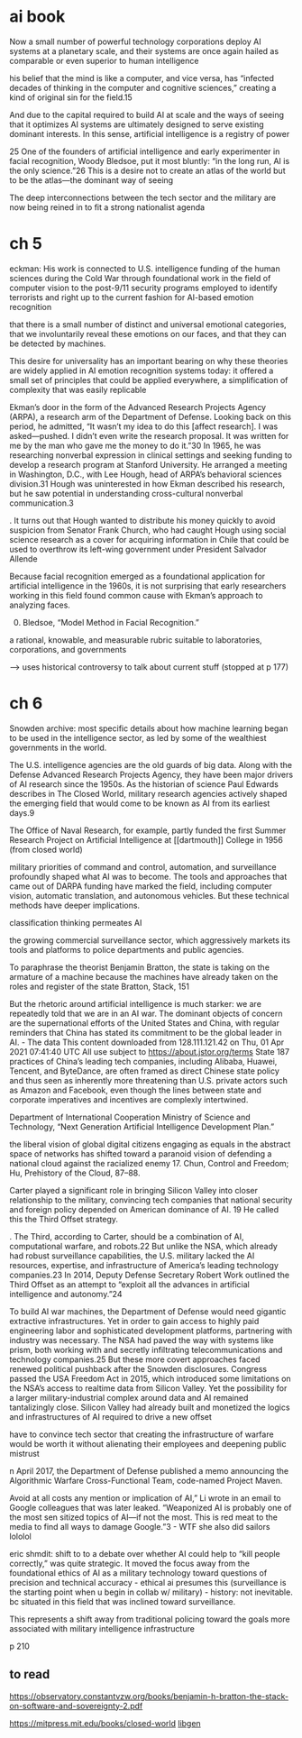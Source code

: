 # ai book
Now a
small number of powerful technology corporations deploy AI
systems at a planetary scale, and their systems are once again
hailed as comparable or even superior to human intelligence

his belief that the mind is like a computer, and vice
versa, has “infected decades of thinking in the computer and
cognitive sciences,” creating a kind of original sin for the field.15


And due to
the capital required to build AI at scale and the ways of seeing
that it optimizes AI systems are ultimately designed to serve
existing dominant interests. In this sense, artificial intelligence
is a registry of power

25 One of
the founders of artificial intelligence and early experimenter
in facial recognition, Woody Bledsoe, put it most bluntly: “in
the long run, AI is the only science.”26 This is a desire not to
create an atlas of the world but to be the atlas—the dominant
way of seeing

The deep
interconnections between the tech sector and the military are
now being reined in to fit a strong nationalist agenda


# ch 5
eckman:
His work is connected to U.S.
intelligence funding of the human sciences during the Cold
War through foundational work in the field of computer vision
to the post-9/11 security programs employed to identify terrorists and right up to the current fashion for AI-based emotion
recognition

that there is a small number of distinct and
universal emotional categories, that we involuntarily reveal
these emotions on our faces, and that they can be detected by
machines.

This desire for universality has an
important bearing on why these theories are widely applied in
AI emotion recognition systems today: it offered a small set of
principles that could be applied everywhere, a simplification of
complexity that was easily replicable

Ekman’s
door in the form of the Advanced Research Projects Agency
(ARPA), a research arm of the Department of Defense. Looking back on this period, he admitted, “It wasn’t my idea to do
this [affect research]. I was asked—pushed. I didn’t even write
the research proposal. It was written for me by the man who
gave me the money to do it.”30 In 1965, he was researching nonverbal expression in clinical settings and seeking funding to develop a research program at Stanford University. He arranged a
meeting in Washington, D.C., with Lee Hough, head of ARPA’s
behavioral sciences division.31 Hough was uninterested in how
Ekman described his research, but he saw potential in understanding cross-cultural nonverbal communication.3

. It turns out that Hough wanted to
distribute his money quickly to avoid suspicion from Senator
Frank Church, who had caught Hough using social science research as a cover for acquiring information in Chile that could
be used to overthrow its left-wing government under President Salvador Allende


Because facial recognition emerged as a foundational
application for artificial intelligence in the 1960s, it is not
surprising that early researchers working in this field found
common cause with Ekman’s approach to analyzing faces.

0. Bledsoe, “Model Method in Facial Recognition.”

a rational, knowable, and measurable rubric suitable to laboratories, corporations, and governments

--> uses historical controversy to talk about current stuff (stopped at p 177)

# ch 6
Snowden archive:
most specific details about how machine
learning began to be used in the intelligence sector, as led by
some of the wealthiest governments in the world.


The U.S. intelligence agencies are the old guards of big
data. Along with the Defense Advanced Research Projects
Agency, they have been major drivers of AI research since the
1950s. As the historian of science Paul Edwards describes in
The Closed World, military research agencies actively shaped
the emerging field that would come to be known as AI from
its earliest days.9

The Office of Naval Research, for example,
partly funded the first Summer Research Project on Artificial
Intelligence at [[dartmouth]] College in 1956
(from closed world)



military priorities of command and control, automation, and surveillance profoundly shaped what AI was to
become. The tools and approaches that came out of DARPA
funding have marked the field, including computer vision, automatic translation, and autonomous vehicles. But these technical methods have deeper implications.

classification thinking permeates AI

the growing commercial surveillance sector, which
aggressively markets its tools and platforms to police departments and public agencies. 

To paraphrase the theorist Benjamin Bratton, the state is taking on the armature of a
machine because the machines have already taken on the roles
and register of the state
    Bratton, Stack, 151


But the rhetoric around artificial intelligence is much
starker: we are repeatedly told that we are in an AI war. The
dominant objects of concern are the supernational efforts of the
United States and China, with regular reminders that China has
stated its commitment to be the global leader in AI.
    - The data
This content downloaded from 128.111.121.42 on Thu, 01 Apr 2021 07:41:40 UTC
All use subject to https://about.jstor.org/terms
State 187
practices of China’s leading tech companies, including Alibaba,
Huawei, Tencent, and ByteDance, are often framed as direct
Chinese state policy and thus seen as inherently more threatening than U.S. private actors such as Amazon and Facebook,
even though the lines between state and corporate imperatives
and incentives are complexly intertwined.

Department of International Cooperation Ministry of Science and
Technology, “Next Generation Artificial Intelligence Development Plan.”

the liberal vision of global digital citizens engaging
as equals in the abstract space of networks has shifted toward a
paranoid vision of defending a national cloud against the racialized enemy
17. Chun, Control and Freedom; Hu, Prehistory of the Cloud, 87–88.

Carter played a significant role in bringing Silicon Valley
into closer relationship to the military, convincing tech companies that national security and foreign policy depended on
American dominance of AI. 
19 He called this the Third Offset
strategy.

. The Third, according to Carter, should be a combination of AI, computational warfare, and robots.22 But unlike the NSA, which already had robust surveillance capabilities, the U.S. military lacked the AI resources, expertise, and
infrastructure of America’s leading technology companies.23
In 2014, Deputy Defense Secretary Robert Work outlined the
Third Offset as an attempt to “exploit all the advances in artificial intelligence and autonomy.”24



To build AI war machines, the Department of Defense
would need gigantic extractive infrastructures. Yet in order to
gain access to highly paid engineering labor and sophisticated
development platforms, partnering with industry was necessary. The NSA had paved the way with systems like prism,
both working with and secretly infiltrating telecommunications and technology companies.25 But these more covert approaches faced renewed political pushback after the Snowden
disclosures. Congress passed the USA Freedom Act in 2015,
which introduced some limitations on the NSA’s access to realtime data from Silicon Valley. Yet the possibility for a larger
military-industrial complex around data and AI remained tantalizingly close. Silicon Valley had already built and monetized
the logics and infrastructures of AI required to drive a new offset

have to convince tech sector that creating the infrastructure of warfare would be worth
it without alienating their employees and deepening public
mistrust


n April 2017, the Department of Defense published a memo
announcing the Algorithmic Warfare Cross-Functional Team,
code-named Project Maven.

Avoid at all costs any mention or implication of AI,” Li wrote in an email to Google colleagues that was
later leaked. “Weaponized AI is probably one of the most sen
sitized topics of AI—if not the most. This is red meat to the
media to find all ways to damage Google.”3
    - WTF she also did sailors lololol

eric shmdit: shift to to a debate over whether AI could help to “kill people
correctly,” was quite strategic.
     It moved the focus away from
the foundational ethics of AI as a military technology toward
questions of precision and technical accuracy
    - ethical ai presumes this (surveillance is the starting point when u begin in collab w/ military)
    - history: not inevitable. bc situated in this field that was inclined toward surveillance.



This represents a shift away from traditional policing toward the goals more associated with military intelligence
infrastructure

p 210


## to read
https://observatory.constantvzw.org/books/benjamin-h-bratton-the-stack-on-software-and-sovereignty-2.pdf

https://mitpress.mit.edu/books/closed-world [libgen](https://cloudflare-ipfs.com/ipfs/bafykbzacecuyaffj3l3hfpliy6hf5t4fsel5rveprou62yjenlydclxq4wpq2?filename=Paul%20N.%20Edwards%20-%20The%20Closed%20World-The%20MIT%20Press%20%281996%29.pdf)
